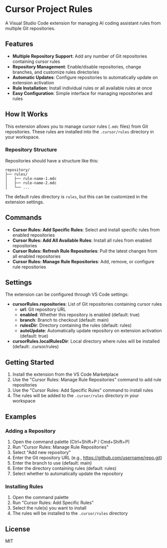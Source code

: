 # Cursor Project Rules

A Visual Studio Code extension for managing AI coding assistant rules from multiple Git repositories.

## Features

- **Multiple Repository Support**: Add any number of Git repositories containing cursor rules
- **Repository Management**: Enable/disable repositories, change branches, and customize rules directories
- **Automatic Updates**: Configure repositories to automatically update on extension activation
- **Rule Installation**: Install individual rules or all available rules at once
- **Easy Configuration**: Simple interface for managing repositories and rules

## How It Works

This extension allows you to manage cursor rules (`.mdc` files) from Git repositories. These rules are installed into the `.cursor/rules` directory in your workspace.

### Repository Structure

Repositories should have a structure like this:

```
repository/
├── rules/
│   ├── rule-name-1.mdc
│   ├── rule-name-2.mdc
│   └── ...
```

The default rules directory is `rules`, but this can be customized in the extension settings.

## Commands

- **Cursor Rules: Add Specific Rules**: Select and install specific rules from enabled repositories
- **Cursor Rules: Add All Available Rules**: Install all rules from enabled repositories
- **Cursor Rules: Refresh Rule Repositories**: Pull the latest changes from all enabled repositories
- **Cursor Rules: Manage Rule Repositories**: Add, remove, or configure rule repositories

## Settings

The extension can be configured through VS Code settings:

- **cursorRules.repositories**: List of Git repositories containing cursor rules
  - **url**: Git repository URL
  - **enabled**: Whether this repository is enabled (default: true)
  - **branch**: Branch to checkout (default: main)
  - **rulesDir**: Directory containing the rules (default: rules)
  - **autoUpdate**: Automatically update repository on extension activation (default: true)
- **cursorRules.localRulesDir**: Local directory where rules will be installed (default: .cursor/rules)

## Getting Started

1. Install the extension from the VS Code Marketplace
2. Use the "Cursor Rules: Manage Rule Repositories" command to add rule repositories
3. Use the "Cursor Rules: Add Specific Rules" command to install rules
4. The rules will be added to the `.cursor/rules` directory in your workspace

## Examples

### Adding a Repository

1. Open the command palette (Ctrl+Shift+P / Cmd+Shift+P)
2. Run "Cursor Rules: Manage Rule Repositories"
3. Select "Add new repository"
4. Enter the Git repository URL (e.g., https://github.com/username/repo.git)
5. Enter the branch to use (default: main)
6. Enter the directory containing rules (default: rules)
7. Select whether to automatically update the repository

### Installing Rules

1. Open the command palette
2. Run "Cursor Rules: Add Specific Rules"
3. Select the rule(s) you want to install
4. The rules will be installed to the `.cursor/rules` directory

## License

MIT

